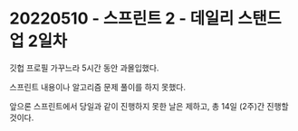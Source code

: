 # 20220510 - 스프린트 2 - 데일리 스탠드업 2일차

깃헙 프로필 가꾸느라 5시간 동안 과몰입했다.

스프린트 내용이나 알고리즘 문제 풀이를 하지 못했다.

앞으론 스프린트에서 당일과 같이 진행하지 못한 날은 제하고, 총 14일 (2주)간 진행할 것이다.